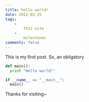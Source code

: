 ```yaml
---
title: hello world!
date: 2012-02-25
tags:
    -
        this site
    -
        milestones
comments: false
---
```



This is my first post. So, an obligatory


``` python
def main():
  print "Hello world!"

if __name__ == "__main__":
  main()
```

Thanks for visiting~

